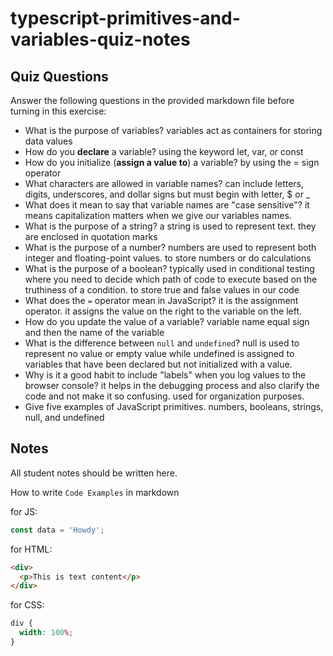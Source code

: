 # typescript-primitives-and-variables-quiz-notes

## Quiz Questions

Answer the following questions in the provided markdown file before turning in this exercise:

- What is the purpose of variables?
  variables act as containers for storing data values
- How do you **declare** a variable?
  using the keyword let, var, or const
- How do you initialize (**assign a value to**) a variable?
  by using the = sign operator
- What characters are allowed in variable names?
  can include letters, digits, underscores, and dollar signs but must begin with letter, $ or \_
- What does it mean to say that variable names are "case sensitive"?
  it means capitalization matters when we give our variables names.
- What is the purpose of a string?
  a string is used to represent text. they are enclosed in quotation marks
- What is the purpose of a number?
  numbers are used to represent both integer and floating-point values. to store numbers or do calculations
- What is the purpose of a boolean?
  typically used in conditional testing where you need to decide which path of code to execute based on the truthiness of a condition. to store true and false values in our code
- What does the `=` operator mean in JavaScript?
  it is the assignment operator. it assigns the value on the right to the variable on the left.
- How do you update the value of a variable?
  variable name equal sign and then the name of the variable
- What is the difference between `null` and `undefined`?
  null is used to represent no value or empty value while undefined is assigned to variables that have been declared but not initialized with a value.
- Why is it a good habit to include "labels" when you log values to the browser console?
  it helps in the debugging process and also clarify the code and not make it so confusing. used for organization purposes.
- Give five examples of JavaScript primitives.
  numbers, booleans, strings, null, and undefined

## Notes

All student notes should be written here.

How to write `Code Examples` in markdown

for JS:

```javascript
const data = 'Howdy';
```

for HTML:

```html
<div>
  <p>This is text content</p>
</div>
```

for CSS:

```css
div {
  width: 100%;
}
```
